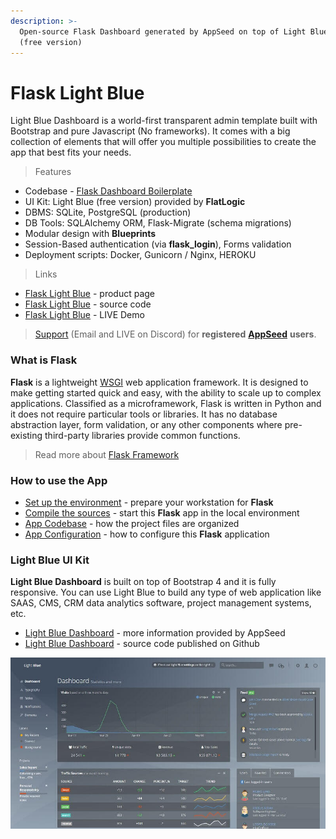 ```yaml
---
description: >-
  Open-source Flask Dashboard generated by AppSeed on top of Light Blue design
  (free version)
---
```


# Flask Light Blue

Light Blue Dashboard is a world-first transparent admin template built with Bootstrap and pure Javascript \(No frameworks\). It comes with a big collection of elements that will offer you multiple possibilities to create the app that best fits your needs.

> Features

* Codebase - [Flask Dashboard Boilerplate](../../boilerplate-code/flask-dashboard.md)
* UI Kit: Light Blue \(free version\) provided by **FlatLogic** 
* DBMS: SQLite, PostgreSQL \(production\)
* DB Tools: SQLAlchemy ORM, Flask-Migrate \(schema migrations\)
* Modular design with **Blueprints**
* Session-Based authentication \(via **flask\_login**\), Forms validation
* Deployment scripts: Docker, Gunicorn / Nginx, HEROKU 

> Links

* [Flask Light Blue](https://appseed.us/admin-dashboards/flask-dashboard-light-blue) - product page
* [Flask Light Blue](https://github.com/app-generator/flask-dashboard-light-blue) - source code 
* [Flask Light Blue](https://flask-dashboard-light-blue.appseed.us/)  - LIVE Demo 

> [Support](https://appseed.us/support) \(Email and LIVE on Discord\) for **registered** [**AppSeed**](https://appseed.us/) **users**.



### What is Flask

**Flask** is a lightweight [WSGI](../../content/what-is/wsgi.md) web application framework. It is designed to make getting started quick and easy, with the ability to scale up to complex applications. Classified as a microframework, Flask is written in Python and it does not require particular tools or libraries. It has no database abstraction layer, form validation, or any other components where pre-existing third-party libraries provide common functions.

> Read more about [Flask Framework](../../content/what-is/flask.md)



### How to use the App

* [Set up the environment](../../boilerplate-code/flask-dashboard.md#environment) - prepare your workstation for **Flask**
* [Compile the sources](../../boilerplate-code/flask-dashboard.md#build-the-app-1) - start this **Flask** app in the local environment
* [App Codebase](../../boilerplate-code/flask-dashboard.md#app-codebase) - how the project files are organized
* [App Configuration](../../boilerplate-code/flask-dashboard.md#app-configuration) - how to configure this **Flask** application



### Light Blue UI Kit

**Light Blue Dashboard** is built on top of Bootstrap 4 and it is fully responsive. You can use Light Blue to build any type of web application like SAAS, CMS, CRM data analytics software, project management systems, etc.

* [Light Blue Dashboard](../../content/bootstrap-template/light-bootstrap-dashboard.md) - more information provided by AppSeed
* [Light Blue Dashboard](https://github.com/flatlogic/light-blue-dashboard) - source code published on Github 

![Light Blue Dashboard - Free Bootstrap Template.](../../.gitbook/assets/light-blue-dashboard.jpg)

